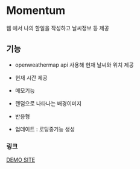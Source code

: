 # Momentum

웹 에서 나의 할일을 작성하고 날씨정보 등 제공

## 기능
+ openweathermap api 사용해 현재 날씨와 위치 제공
+ 현재 시간 제공
+ 메모기능
+ 랜덤으로 나타나는 배경이미지
+ 반응형

+ 업데이트 : 로딩중기능 생성

### 링크
[DEMO SITE](https://kwan-kim.github.io/mywork/)
